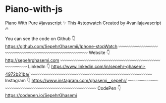 # Piano-with-js
Piano With Pure #javascript ✨ This #stopwatch Created by #vanilajavascript 🔥

You can see the code on Github 👇 
https://github.com/SepehrGhasemii/Iphone-stopWatch
〰〰〰〰〰〰〰〰〰〰〰〰〰〰〰〰〰〰〰〰〰〰〰〰〰〰〰〰
Website 👇 
http://sepehrghasemi.com
〰〰〰〰〰〰〰〰〰〰〰〰〰〰〰〰〰〰〰〰〰〰〰〰〰〰〰〰
LinkedIn 👇 
https://www.linkedin.com/in/sepehr-ghasemi-4972b21ba/
〰〰〰〰〰〰〰〰〰〰〰〰〰〰〰〰〰〰〰〰〰〰〰〰〰〰〰〰
Instagram 👇 
https://www.instagram.com/ghasemi__sepehr/
〰〰〰〰〰〰〰〰〰〰〰〰〰〰〰〰〰〰〰〰〰〰〰〰〰〰〰〰
CodePen  👇 
https://codepen.io/SepehrGhasemi
